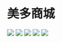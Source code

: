# 美多商城
![](https://img.shields.io/badge/Python-3.6-green.svg)
![](https://img.shields.io/badge/Django-3.2-green.svg)
![](https://img.shields.io/badge/ubuntu-20.04-green.svg)
![](https://img.shields.io/badge/mysql-8.0.25-green.svg)
![](https://img.shields.io/badge/redis-4.0.9-green.svg)
